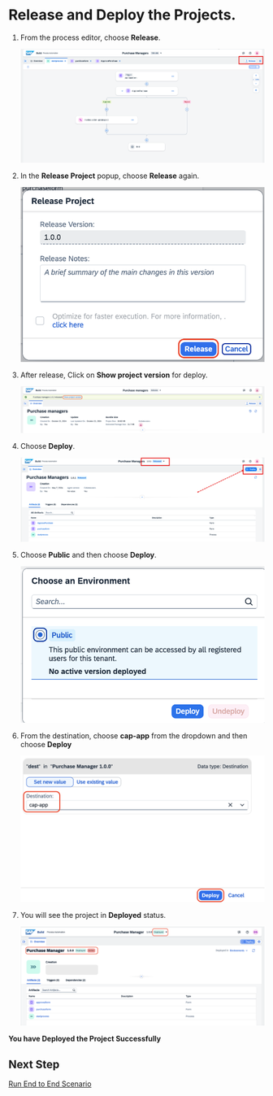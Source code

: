 # Release and Deploy the Projects.

1. From the process editor, choose **Release**.
    
    ![release](./images/chooserelease.png)

2. In the **Release Project** popup, choose **Release** again.

    ![release](./images/chooserelease1.png)

2. After release, Click on **Show project version** for deploy.
    
    ![release](./images/show_project.png)

3. Choose **Deploy**.
    
    ![release](./images/choosedeploy.png)

4. Choose **Public** and then choose **Deploy**.
  
    ![release](./images/deploy1.png)

5. From the destination, choose **cap-app** from the dropdown and then choose **Deploy**
    
    ![release](./images/choosedest.png)

6. You will see the project in **Deployed** status.
    
    ![release](./images/final.png)

**You have Deployed the Project Successfully**

## Next Step

[Run End to End Scenario](../e2e/README.md)
